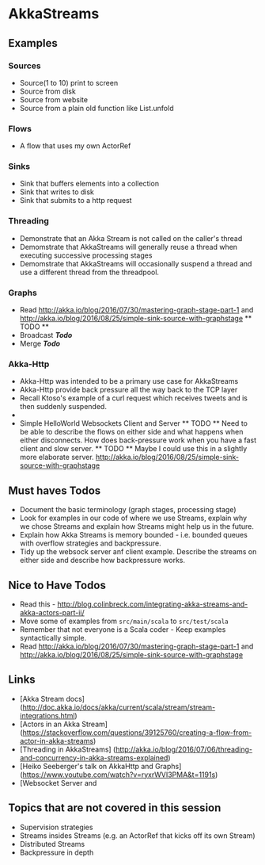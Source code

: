 # AkkaStreams

## Examples
### Sources
* Source(1 to 10) print to screen
* Source from disk
* Source from website
* Source from a plain old function like List.unfold

### Flows
* A flow that uses my own ActorRef

### Sinks
* Sink that buffers elements into a collection
* Sink that writes to disk
* Sink that submits to a http request

### Threading
* Demonstrate that an Akka Stream is not called on the caller's thread
* Demomstrate that AkkaStreams will generally reuse a thread when executing successive processing stages
* Demomstrate that AkkaStreams will occasionally suspend a thread and use a different thread from the threadpool.

### Graphs
* Read http://akka.io/blog/2016/07/30/mastering-graph-stage-part-1 and http://akka.io/blog/2016/08/25/simple-sink-source-with-graphstage ** TODO **
* Broadcast **_Todo_**
* Merge **_Todo_**

### Akka-Http
* Akka-Http was intended to be a primary use case for AkkaStreams
* Akka-Http provide back pressure all the way back to the TCP layer
* Recall Ktoso's example of a curl request which receives tweets and is then suddenly suspended.
*
* Simple HelloWorld Websockets Client and Server
** TODO ** Need to be able to describe the flows on either side and what happens when either disconnects.  How does back-pressure work when you have a fast client and slow server.
** TODO ** Maybe I could use this in a slightly more elaborate server.  http://akka.io/blog/2016/08/25/simple-sink-source-with-graphstage

## Must haves Todos
* Document the basic terminology (graph stages, processing stage)
* Look for examples in our code of where we use Streams, explain why we chose Streams and explain how Streams might help us in the future.
* Explain how Akka Streams is memory bounded - i.e. bounded queues with overflow strategies and backpressure.
* Tidy up the websock server anf client example.  Describe the streams on either side and describe how backpressure works.

## Nice to Have Todos
* Read this - http://blog.colinbreck.com/integrating-akka-streams-and-akka-actors-part-ii/
* Move some of examples from ```src/main/scala``` to ```src/test/scala```
* Remember that not everyone is a Scala coder - Keep examples syntactically simple.
* Read http://akka.io/blog/2016/07/30/mastering-graph-stage-part-1 and http://akka.io/blog/2016/08/25/simple-sink-source-with-graphstage

## Links
* [Akka Stream docs] (http://doc.akka.io/docs/akka/current/scala/stream/stream-integrations.html)
* [Actors in an Akka Stream] (https://stackoverflow.com/questions/39125760/creating-a-flow-from-actor-in-akka-streams)
* [Threading in AkkaStreams] (http://akka.io/blog/2016/07/06/threading-and-concurrency-in-akka-streams-explained)
* [Heiko Seeberger's talk on AkkaHttp and Graphs] (https://www.youtube.com/watch?v=ryxrWVI3PMA&t=1191s)
* [Websocket Server and

## Topics that are not covered in this session
* Supervision strategies
* Streams insides Streams (e.g. an ActorRef that kicks off its own Stream)
* Distributed Streams
* Backpressure in depth


